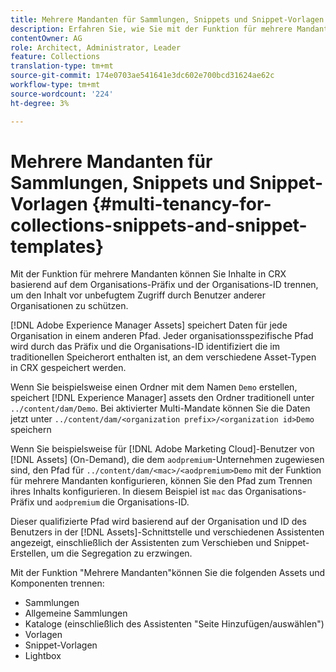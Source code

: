 ```yaml
---
title: Mehrere Mandanten für Sammlungen, Snippets und Snippet-Vorlagen
description: Erfahren Sie, wie Sie mit der Funktion für mehrere Mandanten Inhalte im CRX-Repository basierend auf der Kundenorganisation trennen können, um nicht autorisierten Zugriff zu verhindern.
contentOwner: AG
role: Architect, Administrator, Leader
feature: Collections
translation-type: tm+mt
source-git-commit: 174e0703ae541641e3dc602e700bcd31624ae62c
workflow-type: tm+mt
source-wordcount: '224'
ht-degree: 3%

---
```



# Mehrere Mandanten für Sammlungen, Snippets und Snippet-Vorlagen {#multi-tenancy-for-collections-snippets-and-snippet-templates}

Mit der Funktion für mehrere Mandanten können Sie Inhalte in CRX basierend auf dem Organisations-Präfix und der Organisations-ID trennen, um den Inhalt vor unbefugtem Zugriff durch Benutzer anderer Organisationen zu schützen.

[!DNL Adobe Experience Manager Assets] speichert Daten für jede Organisation in einem anderen Pfad. Jeder organisationsspezifische Pfad wird durch das Präfix und die Organisations-ID identifiziert
die im traditionellen Speicherort enthalten ist, an dem verschiedene Asset-Typen in CRX gespeichert werden.

Wenn Sie beispielsweise einen Ordner mit dem Namen `Demo` erstellen, speichert [!DNL Experience Manager] assets den Ordner traditionell unter `../content/dam/Demo`. Bei aktivierter Multi-Mandate können Sie die Daten jetzt unter `../content/dam/<organization prefix>/<organization id>Demo` speichern

Wenn Sie beispielsweise für [!DNL Adobe Marketing Cloud]-Benutzer von [!DNL Assets] (On-Demand), die dem `aodpremium`-Unternehmen zugewiesen sind, den Pfad für `../content/dam/<mac>/<aodpremium>Demo` mit der Funktion für mehrere Mandanten konfigurieren, können Sie den Pfad zum Trennen ihres Inhalts konfigurieren. In diesem Beispiel ist `mac` das Organisations-Präfix und `aodpremium` die Organisations-ID.

Dieser qualifizierte Pfad wird basierend auf der Organisation und ID des Benutzers in der [!DNL Assets]-Schnittstelle und verschiedenen Assistenten angezeigt, einschließlich der Assistenten zum Verschieben und Snippet-Erstellen, um die Segregation zu erzwingen.

Mit der Funktion &quot;Mehrere Mandanten&quot;können Sie die folgenden Assets und Komponenten trennen:

* Sammlungen
* Allgemeine Sammlungen
* Kataloge (einschließlich des Assistenten &quot;Seite Hinzufügen/auswählen&quot;)
* Vorlagen
* Snippet-Vorlagen
* Lightbox
